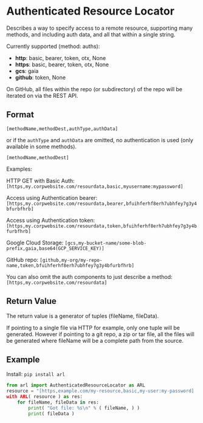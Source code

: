# Authenticated Resource Locator

Describes a way to specify access to a remote resource, supporting many methods, and including auth data, and all that within a single string.

Currently supported (method: auths):

* **http**: basic, bearer, token, otx, None
* **https**: basic, bearer, token, otx, None
* **gcs**: gaia
* **github**: token, None

On GitHub, all files within the repo (or subdirectory) of the repo will be iterated on via the REST API.

## Format

```
[methodName,methodDest,authType,authData]
```

or if the `authType` and `authData` are omitted, no authentication is used (only available in some methods).

```
[methodName,methodDest]
```

Examples:

HTTP GET with Basic Auth: `[https,my.corpwebsite.com/resourdata,basic,myusername:mypassword]`

Access using Authentication bearer: `[https,my.corpwebsite.com/resourdata,bearer,bfuihferhf8erh7ubhfey7g3y4bfurbfhrb]`

Access using Authentication token: `[https,my.corpwebsite.com/resourdata,token,bfuihferhf8erh7ubhfey7g3y4bfurbfhrb]`

Google Cloud Storage: `[gcs,my-bucket-name/some-blob-prefix,gaia,base64(GCP_SERVICE_KEY)]`

GitHub repo: `[github,my-org/my-repo-name,token,bfuihferhf8erh7ubhfey7g3y4bfurbfhrb]`

You can also omit the auth components to just describe a method: `[https,my.corpwebsite.com/resourdata]`

## Return Value
The return value is a generator of tuples (fileName, fileData).

If pointing to a single file via HTTP for example, only one tuple will be
generated. However if pointing to a git repo, a zip or tar file, all the
files will be generated where fileName will be a complete path from the
source.

## Example

Install: `pip install arl`

```python
from arl import AuthenticatedResourceLocator as ARL
resource = "[https,example.com/my-resource,basic,my-user:my-password]
with ARL( resource ) as res:
    for fileName, fileData in res:
        print( "Got file: %s\n" % ( fileName, ) )
        print( fileData )
```